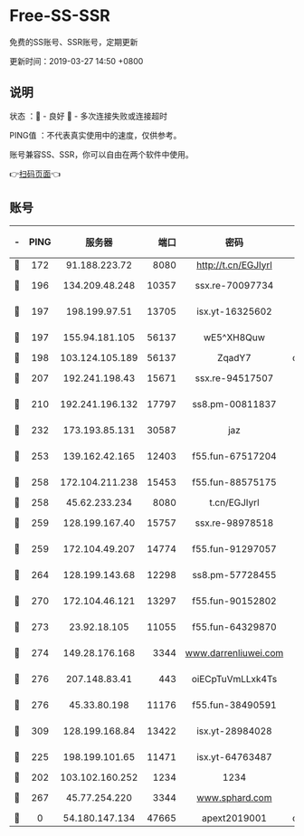 # Free-SS-SSR

免费的SS账号、SSR账号，定期更新

更新时间：2019-03-27 14:50 +0800

## 说明

状态     ：🙂 - 良好 🙁 - 多次连接失败或连接超时

PING值   ：不代表真实使用中的速度，仅供参考。

账号兼容SS、SSR，你可以自由在两个软件中使用。

👉[扫码页面](https://liesauer.github.io/Free-SS-SSR/)👈

## 账号

|-|PING|服务器|端口|密码|加密方式|区域|
|:----:|:----:|:-----:|-----:|:----:|:----:|:----:|
|🙂|172|91.188.223.72|8080|http://t.cn/EGJIyrl|rc4-md5|RU|
|🙂|196|134.209.48.248|10357|ssx.re-70097734|aes-256-cfb|US|
|🙂|197|198.199.97.51|13705|isx.yt-16325602|aes-256-cfb|US|
|🙂|197|155.94.181.105|56137|wE5^XH8Quw|aes-256-cfb|US|
|🙂|198|103.124.105.189|56137|ZqadY7|chacha20|US|
|🙂|207|192.241.198.43|15671|ssx.re-94517507|aes-256-cfb|US|
|🙂|210|192.241.196.132|17797|ss8.pm-00811837|aes-256-cfb|US|
|🙂|232|173.193.85.131|30587|jaz|aes-256-cfb|US|
|🙂|253|139.162.42.165|12403|f55.fun-67517204|aes-256-cfb|SG|
|🙂|258|172.104.211.238|15453|f55.fun-88575175|aes-256-cfb|US|
|🙂|258|45.62.233.234|8080|t.cn/EGJIyrl|rc4-md5|CA|
|🙂|259|128.199.167.40|15757|ssx.re-98978518|aes-256-cfb|SG|
|🙂|259|172.104.49.207|14774|f55.fun-91297057|aes-256-cfb|SG|
|🙂|264|128.199.143.68|12298|ss8.pm-57728455|aes-256-cfb|SG|
|🙂|270|172.104.46.121|13297|f55.fun-90152802|aes-256-cfb|SG|
|🙂|273|23.92.18.105|11055|f55.fun-64329870|aes-256-cfb|US|
|🙂|274|149.28.176.168|3344|www.darrenliuwei.com|aes-256-cfb|AU|
|🙂|276|207.148.83.41|443|oiECpTuVmLLxk4Ts|aes-256-cfb|AU|
|🙂|276|45.33.80.198|11176|f55.fun-38490591|aes-256-cfb|US|
|🙂|309|128.199.168.84|13422|isx.yt-28984028|aes-256-cfb|SG|
|🙂|225|198.199.101.65|11471|isx.yt-64763487|aes-256-cfb|US|
|🙁|202|103.102.160.252|1234|1234|rc4-md5|JP|
|🙁|267|45.77.254.220|3344|www.sphard.com|aes-256-cfb|SG|
|🙁|0|54.180.147.134|47665|apext2019001|chacha20|KR|
